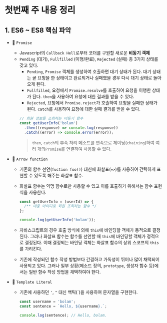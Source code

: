 # 첫번째 주 내용 정리

## 1. ES6 ~ ES8 핵심 파악

- 🤝 `Promise`

  - Javascript의 `Callback Hell`로부터 코더를 구원할 새로운 **비동기 객체**
  - `Pending` (대기), `Fullfilled` (이행/완료), `Rejected` (실패) 총 3가지 상태를 갖고 있다.
    - `Pending`, `Promise` 객체를 생성하여 호출하면 대기 상태가 된다. 대기 상태는 곧 요청을 한 상태이고 완료되거나 실패했을 경우 다시 대기 상태로 돌아오게 된다.
    - `Fullfilled`, 요청에서 `Promise.resolve`를 호출하여 요청을 이행한 상태가 된다. `then`을 사용하여 요청에 대한 결과를 받을 수 있다.
    - `Rejected`, 요청에서 `Promise.reject`가 호출하여 요청을 실패한 상태가 된다. `catch`를 사용하여 요청에 대한 실패 결과를 받을 수 있다.
    ```js
    // 회원 정보를 조회하는 비동기 함수
    const getUserInfo('bolam')
      .then((response) => console.log(response))
      .catch((error) => console.error(error));
    ```
    > `then`, `catch`의 후속 처리 메소드를 연속으로 체이닝(`chaining`)하여 여러 개의`Promise`를 연결하여 사용할 수 있다.

- 🏹 `Arrow function`

  - 기존의 함수 선언(`fuction foo()`) 대신에 화살표(`=>`)를 사용하여 간략하게 표현할 수 있도록 해주는 화살표 함수.
  - 화살표 함수는 익명 함수로만 사용할 수 있고 이를 호출하기 위해서는 함수 표현식을 사용한다.

    ```js
    const getUserInfo = (userId) => {
      /** 대충 아이디로 회원 조회하는 함수 */
    };

    console.log(getUserInfo('bolam'));
    ```

  - 자바스크립트의 경우 호출 방식에 의해 `this`에 바인딩할 객체가 동적으로 결정된다. 그러나 화살표 함수는 함수를 선언할 때 `this`에 바인딩할 객체가 정적으로 결정된다. 이때 결정되는 바인딩 객체는 화살표 함수의 상위 스코프의 `this`를 가리킨다.

  - 기존에 작성되던 함수 작성 방법보다 간결하고 가독성이 뛰어나 많이 채택되어 사용되고 있다. 그러나 일부 상황(메소드 정의, `prototype`, 생성자 함수 등)에서는 일반 함수 작성 방법을 채택하여야 한다.

- 📃 `Template Literal`

  - 기존에 사용하던 `'`, `"` 대신 백틱(`)을 사용하여 문자열을 구현한다.

    ```js
    const username = 'bolam';
    const sentence = `Hello, ${username}.`;

    console.log(sentence); // Hello, bolam.
    ```
